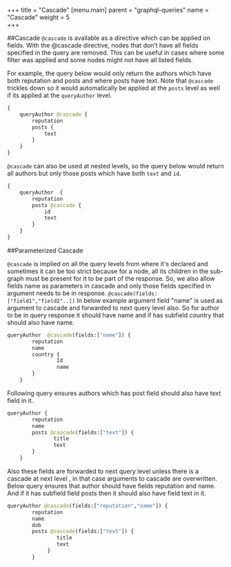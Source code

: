 +++
title = "Cascade"
[menu.main]
    parent = "graphql-queries"
    name = "Cascade"
    weight = 5   
+++

##Cascade
`@cascade` is available as a directive which can be applied on fields. With the @cascade
directive, nodes that don’t have all fields specified in the query are removed.
This can be useful in cases where some filter was applied and some nodes might not
have all listed fields.

For example, the query below would only return the authors which have both reputation
and posts and where posts have text. Note that `@cascade` trickles down so it would
automatically be applied at the `posts` level as well if its applied at the `queryAuthor`
level.

```graphql
{
    queryAuthor @cascade {
        reputation
        posts {
            text
        }
    }
}
```

`@cascade` can also be used at nested levels, so the query below would return all authors
but only those posts which have both `text` and `id`.

```graphql
{
    queryAuthor  {
        reputation
        posts @cascade {
            id
            text
        }
    }
}
```
##Parameterized Cascade

`@cascade` is implied on all the query levels from where it's declared and sometimes it can be too strict because for a node, 
all its children in the sub-graph must be present for it to be part of the response. 
So, we also allow fields name as parameters in cascade and  only those fields specified in argument needs to be in response.
`@cascade(fields:["field1","field2"..])` 
In below example argument field "name" is used as argument to cascade and forwarded to next query level also. So for author 
to be in query response it should have name and if has subfield country that should also have name.
```graphql
queryAuthor  @cascade(fields:["name"]) {
		reputation
		name
		country {
                Id
				name
		}
	}
```
Following query ensures authors which has post field should also have text field in it.
```graphql
queryAuthor {
		reputation
		name
		posts @cascade(fields:["text"]) {
			   title
			   text
		}
	}
```
Also these fields are  forwarded to next query level unless there is a cascade at next level , 
in that case arguments to cascade are overwritten.
Below query ensures that  author should have fields reputation and name. And if it has subfield field posts then it should also have
field text in it.

```graphql
queryAuthor @cascade(fields:["reputation","name"]) {
		reputation
		name
		dob
		posts @cascade(fields:["text"]) {
				title
				text
			 }
		}
```
